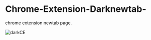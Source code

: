 # Chrome-Extension-Darknewtab-
chrome extension newtab page.

![darkCE](https://user-images.githubusercontent.com/28189227/121647873-8210df80-cab4-11eb-9e9d-09d61433ebb4.PNG)
